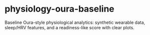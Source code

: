 # physiology-oura-baseline
Baseline Oura-style physiological analytics: synthetic wearable data, sleep/HRV features, and a readiness-like score with clear   plots.
